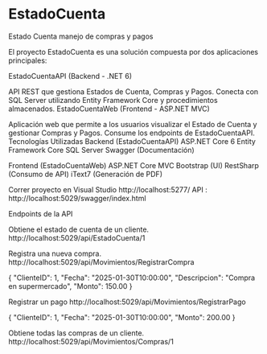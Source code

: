 # EstadoCuenta
Estado Cuenta manejo de compras y pagos

El proyecto EstadoCuenta es una solución compuesta por dos aplicaciones principales:

EstadoCuentaAPI (Backend - .NET 6)

API REST que gestiona Estados de Cuenta, Compras y Pagos.
Conecta con SQL Server utilizando Entity Framework Core y procedimientos almacenados.
EstadoCuentaWeb (Frontend - ASP.NET MVC)

Aplicación web que permite a los usuarios visualizar el Estado de Cuenta y gestionar Compras y Pagos.
Consume los endpoints de EstadoCuentaAPI.
Tecnologías Utilizadas
 Backend (EstadoCuentaAPI)
ASP.NET Core 6
Entity Framework Core
SQL Server
Swagger (Documentación)

Frontend (EstadoCuentaWeb)
ASP.NET Core MVC
Bootstrap (UI)
RestSharp (Consumo de API)
iText7 (Generación de PDF)

Correr proyecto en Visual Studio
http://localhost:5277/
API : http://localhost:5029/swagger/index.html

Endpoints de la API

Obtiene el estado de cuenta de un cliente.
http://localhost:5029/api/EstadoCuenta/1

Registra una nueva compra.
http://localhost:5029/api/Movimientos/RegistrarCompra

{
  "ClienteID": 1,
  "Fecha": "2025-01-30T10:00:00",
  "Descripcion": "Compra en supermercado",
  "Monto": 150.00
}

Registrar un pago 
http://localhost:5029/api/Movimientos/RegistrarPago	

{
  "ClienteID": 1,
  "Fecha": "2025-01-30T10:00:00",
  "Monto": 200.00
}

Obtiene todas las compras de un cliente.
http://localhost:5029/api/Movimientos/Compras/1	














